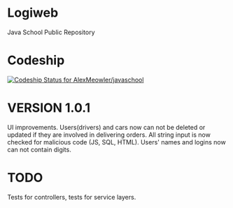 # Logiweb
Java School Public Repository

# Codeship
[![Codeship Status for AlexMeowler/javaschool](https://app.codeship.com/projects/ae9cc548-5107-43bc-a4c0-60ee813c0211/status?branch=main)](https://app.codeship.com/projects/423888)

# VERSION 1.0.1

UI improvements. Users(drivers) and cars now can not be deleted or updated if they are involved in delivering orders. All string input is now checked for malicious code (JS, SQL, HTML). Users' names and logins now can not contain digits.

# TODO

Tests for controllers, tests for service layers.